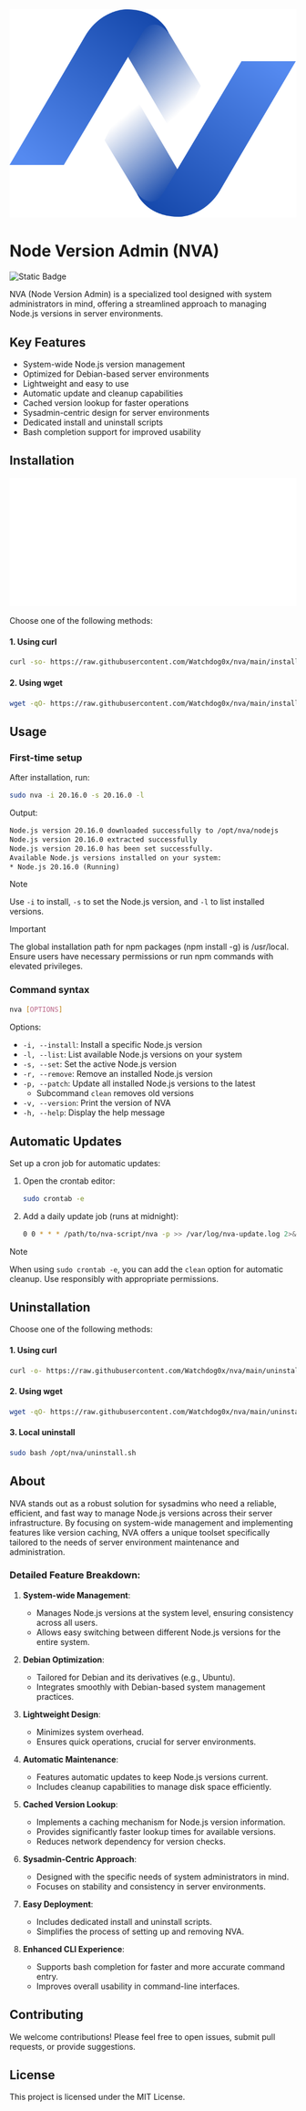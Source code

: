 <div align="center">
  <img src="./docs/logo.svg" alt="nva logo" style="max-width: 100%; height: auto;">
</div>

# Node Version Admin (NVA)
![Static Badge](https://img.shields.io/badge/version-1.2.0-brightgreen?style=flat)

NVA (Node Version Admin) is a specialized tool designed with system administrators in mind, offering a streamlined approach to managing Node.js versions in server environments.

## Key Features
- System-wide Node.js version management
- Optimized for Debian-based server environments
- Lightweight and easy to use
- Automatic update and cleanup capabilities
- Cached version lookup for faster operations
- Sysadmin-centric design for server environments
- Dedicated install and uninstall scripts
- Bash completion support for improved usability

## Installation

<div align="center">
  <img src="./docs/install.svg" alt="install nva" style="max-width: 100%; height: auto;">
</div>


Choose one of the following methods:

#### 1. Using curl
```bash
curl -so- https://raw.githubusercontent.com/Watchdog0x/nva/main/install.sh | sudo bash
```

#### 2. Using wget
```bash
wget -qO- https://raw.githubusercontent.com/Watchdog0x/nva/main/install.sh | sudo bash
```

## Usage

### First-time setup
After installation, run:
```bash
sudo nva -i 20.16.0 -s 20.16.0 -l
```

Output:
```
Node.js version 20.16.0 downloaded successfully to /opt/nva/nodejs
Node.js version 20.16.0 extracted successfully
Node.js version 20.16.0 has been set successfully.
Available Node.js versions installed on your system:
* Node.js 20.16.0 (Running)
```

> [!NOTE] 
> Use `-i` to install, `-s` to set the Node.js version, and `-l` to list installed versions.

> [!IMPORTANT]
> The global installation path for npm packages (npm install -g) is /usr/local. Ensure users have necessary permissions or run npm commands with elevated privileges.

### Command syntax
```bash
nva [OPTIONS]
```

Options:
- `-i, --install`: Install a specific Node.js version
- `-l, --list`: List available Node.js versions on your system
- `-s, --set`: Set the active Node.js version
- `-r, --remove`: Remove an installed Node.js version
- `-p, --patch`: Update all installed Node.js versions to the latest
  - Subcommand `clean` removes old versions
- `-v, --version`: Print the version of NVA
- `-h, --help`: Display the help message

## Automatic Updates

Set up a cron job for automatic updates:

1. Open the crontab editor:
   ```bash
   sudo crontab -e
   ```

2. Add a daily update job (runs at midnight):
   ```bash
   0 0 * * * /path/to/nva-script/nva -p >> /var/log/nva-update.log 2>&1
   ```

> [!NOTE] 
> When using `sudo crontab -e`, you can add the `clean` option for automatic cleanup. Use responsibly with appropriate permissions.

## Uninstallation

Choose one of the following methods:

#### 1. Using curl
```bash
curl -o- https://raw.githubusercontent.com/Watchdog0x/nva/main/uninstall.sh | sudo bash
```

#### 2. Using wget
```bash
wget -qO- https://raw.githubusercontent.com/Watchdog0x/nva/main/uninstall.sh | sudo bash
```

#### 3. Local uninstall
```bash
sudo bash /opt/nva/uninstall.sh
```

## About 
NVA stands out as a robust solution for sysadmins who need a reliable, efficient, and fast way to manage Node.js versions across their server infrastructure. By focusing on system-wide management and implementing features like version caching, NVA offers a unique toolset specifically tailored to the needs of server environment maintenance and administration.

### Detailed Feature Breakdown:

1. **System-wide Management**: 
   - Manages Node.js versions at the system level, ensuring consistency across all users.
   - Allows easy switching between different Node.js versions for the entire system.

2. **Debian Optimization**: 
   - Tailored for Debian and its derivatives (e.g., Ubuntu).
   - Integrates smoothly with Debian-based system management practices.

3. **Lightweight Design**:
   - Minimizes system overhead.
   - Ensures quick operations, crucial for server environments.

4. **Automatic Maintenance**:
   - Features automatic updates to keep Node.js versions current.
   - Includes cleanup capabilities to manage disk space efficiently.

5. **Cached Version Lookup**:
   - Implements a caching mechanism for Node.js version information.
   - Provides significantly faster lookup times for available versions.
   - Reduces network dependency for version checks.

6. **Sysadmin-Centric Approach**:
   - Designed with the specific needs of system administrators in mind.
   - Focuses on stability and consistency in server environments.

7. **Easy Deployment**:
   - Includes dedicated install and uninstall scripts.
   - Simplifies the process of setting up and removing NVA.

8. **Enhanced CLI Experience**:
   - Supports bash completion for faster and more accurate command entry.
   - Improves overall usability in command-line interfaces.


## Contributing
We welcome contributions! Please feel free to open issues, submit pull requests, or provide suggestions.

## License
This project is licensed under the MIT License.
